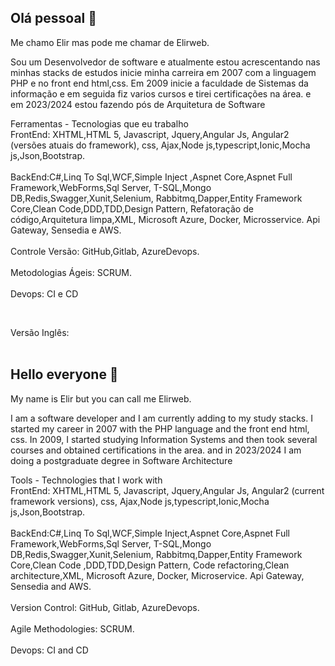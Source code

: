 ## Olá pessoal 👋
Me chamo Elir mas pode me chamar de Elirweb.

Sou um Desenvolvedor de software e atualmente estou acrescentando nas minhas stacks de estudos inicie minha carreira em 2007 com a linguagem PHP e no front end html,css. 
Em 2009 inicie a faculdade de Sistemas da informação e em seguida fiz varios cursos e tirei certificações na área. e em 2023/2024 estou fazendo pós de Arquitetura de Software

Ferramentas - Tecnologias que eu trabalho<br />
FrontEnd: XHTML,HTML 5, Javascript, Jquery,Angular Js, Angular2 (versões atuais do framework), css, Ajax,Node js,typescript,Ionic,Mocha js,Json,Bootstrap.
<br /><br />
BackEnd:C#,Linq To Sql,WCF,Simple Inject ,Aspnet Core,Aspnet Full Framework,WebForms,Sql Server, T-SQL,Mongo DB,Redis,Swagger,Xunit,Selenium, Rabbitmq,Dapper,Entity Framework Core,Clean Code,DDD,TDD,Design Pattern, Refatoração de código,Arquitetura limpa,XML, Microsoft Azure, Docker, Microsservice. Api Gateway, Sensedia e AWS.
<br /><br />
Controle Versão: GitHub,Gitlab, AzureDevops.
<br /><br />
Metodologias Ágeis: SCRUM.
<br /><br />
Devops: CI e CD

<br />

Versão Inglês: <br /><br />
## Hello everyone 👋
My name is Elir but you can call me Elirweb.

I am a software developer and I am currently adding to my study stacks. I started my career in 2007 with the PHP language and the front end html, css.
In 2009, I started studying Information Systems and then took several courses and obtained certifications in the area. and in 2023/2024 I am doing a postgraduate degree in Software Architecture

Tools - Technologies that I work with<br />
FrontEnd: XHTML,HTML 5, Javascript, Jquery,Angular Js, Angular2 (current framework versions), css, Ajax,Node js,typescript,Ionic,Mocha js,Json,Bootstrap.
<br /><br />
BackEnd:C#,Linq To Sql,WCF,Simple Inject,Aspnet Core,Aspnet Full Framework,WebForms,Sql Server, T-SQL,Mongo DB,Redis,Swagger,Xunit,Selenium, Rabbitmq,Dapper,Entity Framework Core,Clean Code ,DDD,TDD,Design Pattern, Code refactoring,Clean architecture,XML, Microsoft Azure, Docker, Microservice. Api Gateway, Sensedia and AWS.
<br /><br />
Version Control: GitHub, Gitlab, AzureDevops.
<br /><br />
Agile Methodologies: SCRUM.
<br /><br />
Devops: CI and CD


